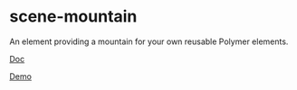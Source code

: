 # scene-mountain

An element providing a mountain for your own reusable Polymer elements.

[Doc](http://manufosela.es/examples/polymer/polymer-scene/scene-mountain/)

[Demo](http://manufosela.es/examples/polymer/polymer-scene/scene-mountain/demo/)